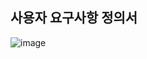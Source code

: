 ## 사용자 요구사항 정의서


![image](https://user-images.githubusercontent.com/75547467/186215154-6af6b306-2165-4580-85c0-943ca2053a52.png)

